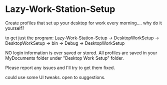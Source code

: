 # Lazy-Work-Station-Setup
Create profiles that set up your desktop for work every morning.... why do it yourself? 

to get just the program:
Lazy-Work-Station-Setup -> DesktopWorkSetup -> DesktopWorkSetup -> bin -> Debug -> DesktopWorkSetup

NO login information is ever saved or stored.
All profiles are saved in your MyDocuments folder under "Desktop Work Setup" folder.

Please report any issues and I'll try to get them fixed.

could use some UI tweaks. open to suggestions.
